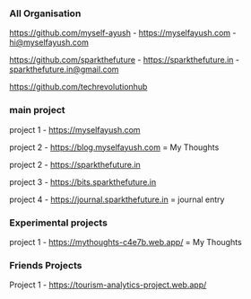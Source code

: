 ### All Organisation
 https://github.com/myself-ayush     - https://myselfayush.com   - hi@myselfayush.com </br>

 https://github.com/sparkthefuture    - https://sparkthefuture.in - sparkthefuture.in@gmail.com </br>

 https://github.com/techrevolutionhub </br>

### main project

project 1 - https://myselfayush.com </br>

project 2 - https://blog.myselfayush.com = My Thoughts </br>

project 2 - https://sparkthefuture.in </br>

project 3 - https://bits.sparkthefuture.in </br>

project 4 - https://journal.sparkthefuture.in    = journal entry </br>

### Experimental projects

project 1 - https://mythoughts-c4e7b.web.app/  = My Thoughts </br>

### Friends Projects

Project 1 - https://tourism-analytics-project.web.app/
